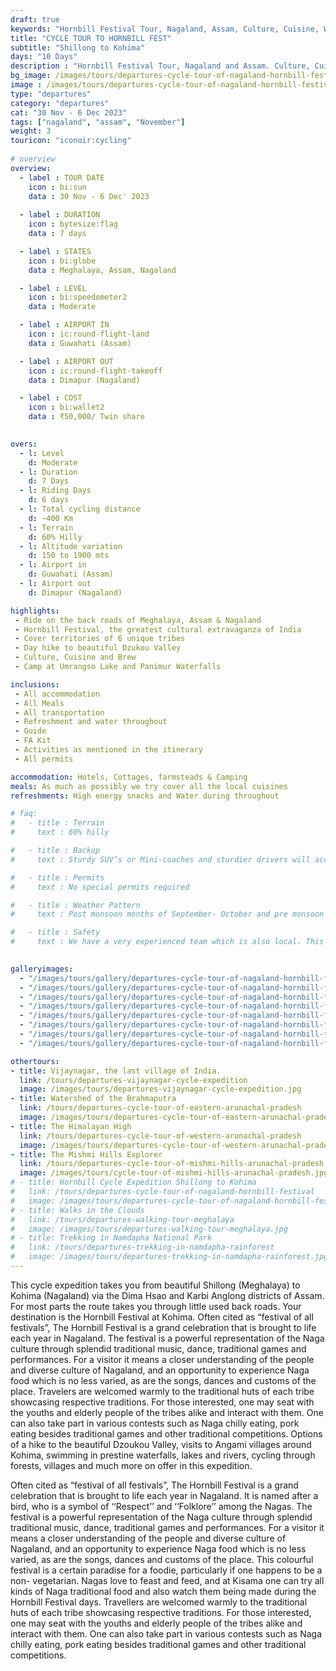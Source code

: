 ```yaml
---
draft: true
keywords: "Hornbill Festival Tour, Nagaland, Assam, Culture, Cuisine, Wildlife"
title: "CYCLE TOUR TO HORNBILL FEST"
subtitle: "Shillong to Kohima"
days: "10 Days"
description : "Hornbill Festival Tour, Nagaland and Assam. Culture, Cuisine and Wildlife of Assam and Nagaland"
bg_image: /images/tours/departures-cycle-tour-of-nagaland-hornbill-festival.jpg 
image : /images/tours/departures-cycle-tour-of-nagaland-hornbill-festival.jpg 
type: "departures"
category: "departures"
cat: "30 Nov - 6 Dec 2023"
tags: ["nagaland", "assam", "November"]
weight: 3
touricon: "iconoir:cycling"
 
# overview
overview:
  - label : TOUR DATE
    icon : bi:sun
    data : 30 Nov - 6 Dec' 2023
    
  - label : DURATION
    icon : bytesize:flag
    data : 7 days

  - label : STATES
    icon : bi:globe
    data : Meghalaya, Assam, Nagaland

  - label : LEVEL
    icon : bi:speedometer2
    data : Moderate  

  - label : AIRPORT IN
    icon : ic:round-flight-land
    data : Guwahati (Assam)

  - label : AIRPORT OUT
    icon : ic:round-flight-takeoff
    data : Dimapur (Nagaland)

  - label : COST
    icon : bi:wallet2
    data : ₹50,000/ Twin share
 

overs:
  - l: Level 
    d: Moderate
  - l: Duration
    d: 7 Days
  - l: Riding Days 
    d: 6 days
  - l: Total cycling distance 
    d: ~400 Km
  - l: Terrain
    d: 60% Hilly
  - l: Altitude variation 
    d: 150 to 1900 mts
  - l: Airport in
    d: Guwahati (Assam)
  - l: Airport out
    d: Dimapur (Nagaland)

highlights:
 - Ride on the back roads of Meghalaya, Assam & Nagaland
 - Hornbill Festival, the greatest cultural extravaganza of India
 - Cover territories of 6 unique tribes
 - Day hike to beautiful Dzukou Valley
 - Culture, Cuisine and Brew
 - Camp at Umrangso Lake and Panimur Waterfalls

inclusions:
 - All accommodation
 - All Meals
 - All transportation
 - Refreshment and water throughout
 - Guide 
 - FA Kit
 - Activities as mentioned in the itinerary
 - All permits

accommodation: Hotels, Cottages, farmsteads & Camping
meals: As much as possibly we try cover all the local cuisines
refreshments: High energy snacks and Water during throughout

# faq:
#   - title : Terrain
#     text : 60% hilly 

#   - title : Backup
#     text : Sturdy SUV’s or Mini-coaches and sturdier drivers will accompany you on every trip. These vehicles are along right from your airport pick up to your drop back to the airport.

#   - title : Permits
#     text : No special permits required

#   - title : Weather Pattern
#     text : Post monsoon months of September- October and pre monsoon months of March-April are very pleasant with blue skies and a fair days. Peak winters are from November to February with the mercury coming down below 10 C, in the evenings, however the days are still favourable for cycling.

#   - title : Safety 
#     text : We have a very experienced team which is also local. This reflects in the overall safety of our tours. Rest assured your guides know where extra attention is required and when. All our routes are well known to us, we know where the nearest medical facilities are, we know whom to contact if in case of an emergency, we know all the alternate routes in case of road blockages. We have CASEVAC protocols in place to streamline the process in case of emergencies. You can rest easy knowing that in the outdoors in general and this region in particular you are in safe hands with us.
  

galleryimages:
  - "/images/tours/gallery/departures-cycle-tour-of-nagaland-hornbill-festival/departures-cycle-tour-of-nagaland-hornbill-festival-1.jpg"
  - "/images/tours/gallery/departures-cycle-tour-of-nagaland-hornbill-festival/departures-cycle-tour-of-nagaland-hornbill-festival-2.jpg"
  - "/images/tours/gallery/departures-cycle-tour-of-nagaland-hornbill-festival/departures-cycle-tour-of-nagaland-hornbill-festival-3.jpg"
  - "/images/tours/gallery/departures-cycle-tour-of-nagaland-hornbill-festival/departures-cycle-tour-of-nagaland-hornbill-festival-4.jpg"
  - "/images/tours/gallery/departures-cycle-tour-of-nagaland-hornbill-festival/departures-cycle-tour-of-nagaland-hornbill-festival-5.jpg"
  - "/images/tours/gallery/departures-cycle-tour-of-nagaland-hornbill-festival/departures-cycle-tour-of-nagaland-hornbill-festival-6.jpg"
  - "/images/tours/gallery/departures-cycle-tour-of-nagaland-hornbill-festival/departures-cycle-tour-of-nagaland-hornbill-festival-7.jpg"
  - "/images/tours/gallery/departures-cycle-tour-of-nagaland-hornbill-festival/departures-cycle-tour-of-nagaland-hornbill-festival-8.jpg"

othertours:
- title: Vijaynagar, the last village of India.
  link: /tours/departures-vijaynagar-cycle-expedition
  image: /images/tours/departures-vijaynagar-cycle-expedition.jpg
- title: Watershed of the Brahmaputra
  link: /tours/departures-cycle-tour-of-eastern-arunachal-pradesh
  image: /images/tours/departures-cycle-tour-of-eastern-arunachal-pradesh.jpg
- title: The Himalayan High
  link: /tours/departures-cycle-tour-of-western-arunachal-pradesh
  image: /images/tours/departures-cycle-tour-of-western-arunachal-pradesh.jpg
- title: The Mishmi Hills Explorer 
  link: /tours/departures-cycle-tour-of-mishmi-hills-arunachal-pradesh
  image: /images/tours/cycle-tour-of-mishmi-hills-arunachal-pradesh.jpg
# - title: Hornbill Cycle Expedition Shillong to Kohima
#   link: /tours/departures-cycle-tour-of-nagaland-hornbill-festival
#   image: /images/tours/departures-cycle-tour-of-nagaland-hornbill-festival.jpg
# - title: Walks in the Clouds
#   link: /tours/departures-walking-tour-meghalaya
#   image: /images/tours/departures-walking-tour-meghalaya.jpg
# - title: Trekking in Namdapha National Park
#   link: /tours/departures-trekking-in-namdapha-rainforest
#   image: /images/tours/departures-trekking-in-namdapha-rainforest.jpg     
---
```

 

This cycle expedition takes you from beautiful Shillong (Meghalaya) to Kohima (Nagaland) via the Dima Hsao and Karbi Anglong districts of Assam. For most parts the route takes you through little used back roads. Your destination is the Hornbill Festival at Kohima.
Often cited as “festival of all festivals”, The Hornbill Festival is a grand celebration that is brought to life each year in Nagaland. The festival is a powerful representation of the Naga culture through splendid traditional music, dance, traditional games and performances. For a visitor it means a closer understanding of the people and diverse culture of Nagaland, and an opportunity to experience Naga food which is no less varied, as are the songs, dances and customs of the place. Travelers are welcomed warmly to the traditional huts of each tribe showcasing respective traditions. For those interested, one may seat with the youths and elderly people of the tribes alike and interact with them. One can also take part in various contests such as Naga chilly eating, pork eating besides traditional games and other traditional competitions.
Options of a hike to the beautiful Dzoukou Valley, visits to Angami villages around Kohima, swimming in prestine waterfalls, lakes and rivers, cycling through forests, villages and much more on offer in this expedition.

Often cited as “festival of all festivals”, The Hornbill Festival is a grand celebration that is brought to life each year in Nagaland. It is named after a bird, who is a symbol of ‘‘Respect’’ and ‘‘Folklore’’ among the Nagas. The festival is a powerful representation of the Naga culture through splendid traditional music, dance, traditional games and performances. For a  visitor it means a closer understanding of the people and diverse culture of Nagaland, and an opportunity to experience Naga food which is no less varied, as are the songs, dances and customs of the place. This colourful festival is a certain paradise for a foodie, particularly if one happens to be a non- vegetarian. Nagas love to feast and feed, and at Kisama one can try all kinds of Naga traditional food and also watch them being made during the Hornbill Festival days. Travellers are welcomed warmly to the traditional huts of each tribe showcasing respective traditions. For those interested, one may seat with the youths and elderly people of the tribes alike and interact with them. One can also take part in various contests such as Naga chilly eating, pork eating besides traditional games and other traditional competitions.